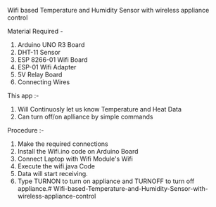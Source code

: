 Wifi based Temperature and Humidity Sensor with wireless appliance control

Material Required - 
1. Arduino UNO R3 Board
2. DHT-11 Sensor
3. ESP 8266-01 Wifi Board
4. ESP-01 Wifi Adapter
5. 5V Relay Board
6. Connecting Wires

This app :-
1. Will Continuosly let us know Temperature and Heat Data 
2. Can turn off/on aplliance by simple commands

Procedure :-
1. Make the required connections
2. Install the Wifi.ino code on Arduino Board
3. Connect Laptop with Wifi Module's Wifi
4. Execute the wifi.java Code
5. Data will start receiving.
6. Type TURNON to turn on appliance and TURNOFF to turn off appliance.# Wifi-based-Temperature-and-Humidity-Sensor-with-wireless-appliance-control

